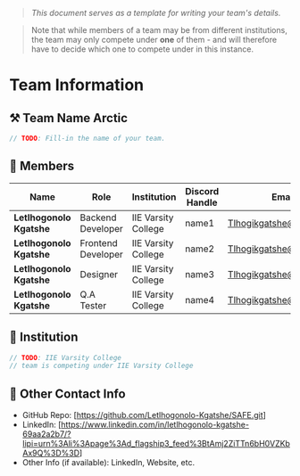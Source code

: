 > *This document serves as a template for writing your team's details.*

> Note that while members of a team may be from different institutions, the team may only compete under **one** of them - and will therefore have to decide which one to compete under in this instance.

# Team Information

## ⚒️ Team Name Arctic
``` c
// TODO: Fill-in the name of your team.
```

## 👥 Members
| Name                       | Role                | Institution         | Discord Handle    | Email                     |
|----------------------------|---------------------|---------------------| ------------------|---------------------------|
| **Letlhogonolo Kgatshe**   | Backend Developer   | IIE Varsity College | name1             | <Tlhogikgatshe@gmail.com> |
| **Letlhogonolo Kgatshe**   | Frontend Developer  | IIE Varsity College | name2             | <Tlhogikgatshe@gmail.com> |
| **Letlhogonolo Kgatshe**   | Designer            | IIE Varsity College | name3             | <Tlhogikgatshe@gmail.com> |
| **Letlhogonolo Kgatshe**   | Q.A Tester          | IIE Varsity College | name4             | <Tlhogikgatshe@gmail.com> |

## 🏫 Institution
``` c
// TODO: IIE Varsity College
// team is competing under IIE Varsity College
```

## 📧 Other Contact Info
- GitHub Repo: [<https://github.com/Letlhogonolo-Kgatshe/SAFE.git>]
- LinkedIn: [<https://www.linkedin.com/in/letlhogonolo-kgatshe-69aa2a2b7/?lipi=urn%3Ali%3Apage%3Ad_flagship3_feed%3BtAmj2ZiTTn6bH0VZKbAx9Q%3D%3D>] 
- Other Info (if available): LinkedIn, Website, etc.
